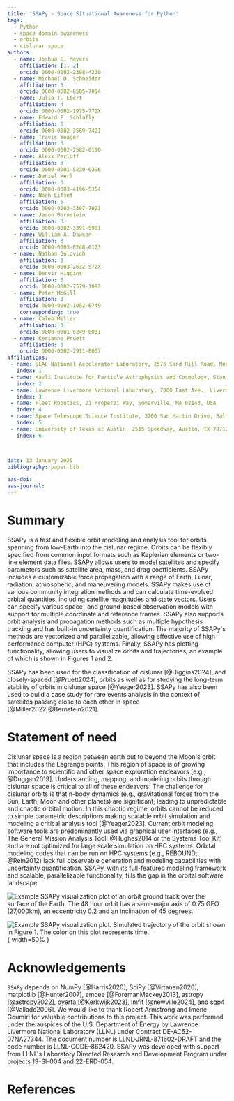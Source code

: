 ```yaml
---
title: 'SSAPy - Space Situational Awareness for Python'
tags:
  - Python
  - space domain awareness
  - orbits
  - cislunar space
authors:
  - name: Joshua E. Meyers
    affiliation: [1, 2]
    orcid: 0000-0002-2308-4230
  - name: Michael D. Schneider
    affiliation: 3
    orcid: 0000-0002-8505-7094
  - name: Julia T. Ebert
    affiliation: 4
    orcid: 0000-0002-1975-772X
  - name: Edward F. Schlafly
    affiliation: 5
    orcid: 0000-0002-3569-7421
  - name: Travis Yeager
    affiliation: 3
    orcid: 0000-0002-2582-0190
  - name: Alexx Perloff
    affiliation: 3
    orcid: 0000-0001-5230-0396
  - name: Daniel Merl
    affiliation: 3
    orcid: 0000-0003-4196-5354
  - name: Noah Lifset
    affiliation: 6
    orcid: 0000-0003-3397-7021
  - name: Jason Bernstein
    affiliation: 3
    orcid: 0000-0002-3391-5931
  - name: William A. Dawson
    affiliation: 3
    orcid: 0000-0003-0248-6123
  - name: Nathan Golovich
    affiliation: 3
    orcid: 0000-0003-2632-572X
  - name: Denvir Higgins
    affiliation: 3
    orcid: 0000-0002-7579-1092
  - name: Peter McGill
    affiliation: 3
    orcid: 0000-0002-1052-6749
    corresponding: true
  - name: Caleb Miller
    affiliation: 3
    orcid: 0000-0001-6249-0031
  - name: Kerianne Pruett
    affiliation: 3
    orcid: 0000-0002-2911-8657
affiliations:
 - name: SLAC National Accelerator Laboratory, 2575 Sand Hill Road, Menlo Park, CA 94025, USA
   index: 1
 - name: Kavli Institute for Particle Astrophysics and Cosmology, Stanford University, 452 Lomita Mall, Stanford, CA 94035, USA
   index: 2
 - name: Lawrence Livermore National Laboratory, 7000 East Ave., Livermore, CA 94550, USA
   index: 3
 - name: Fleet Robotics, 21 Properzi Way, Somerville, MA 02143, USA
   index: 4
 - name: Space Telescope Science Institute, 3700 San Martin Drive, Baltimore, MD 21218, USA
   index: 5
 - name: University of Texas at Austin, 2515 Speedway, Austin, TX 78712, USA
   index: 6



date: 13 January 2025
bibliography: paper.bib

aas-doi:
aas-journal:
---
```


# Summary

SSAPy is a fast and flexible orbit modeling and analysis tool for orbits spanning from
low-Earth into the cislunar regime. Orbits can be flexibly specified from common
input formats such as Keplerian elements or two-line
element data files. SSAPy allows users to model satellites and specify parameters such
as satellite area, mass, and drag coefficients. SSAPy includes a customizable force propagation
with a range of Earth, Lunar, radiation, atmospheric, and maneuvering models. SSAPy makes
use of various community integration methods and can calculate
time-evolved orbital quantities, including satellite magnitudes and state vectors.
Users can specify various space- and ground-based observation models with support for
multiple coordinate and reference frames. SSAPy also supports orbit analysis and
propagation methods such as multiple hypothesis tracking and has built-in uncertainty quantification.
The majority of SSAPy's methods are vectorized and parallelizable, allowing effective use of
high performance computer (HPC) systems. Finally, SSAPy has plotting functionality, allowing users to
visualize orbits and trajectories, an example of which is shown in Figures 1 and 2.

SSAPy has been used for the
classification of cislunar [@Higgins2024], and closely-spaced [@Pruett2024], orbits as
well as for studying the long-term stability of orbits in cislunar space [@Yeager2023]. SSAPy
has also been used to build a case study for rare events analysis in the context of satellites
passing close to each other in space [@Miller2022;@Bernstein2021].

# Statement of need

Cislunar space is a region between earth out to beyond the Moon's orbit that includes the
Lagrange points. This region of space is of growing importance to scientific and other space exploration endeavors [e.g., @Duggan2019].
Understanding, mapping, and modeling orbits through cislunar space is
critical to all of these endeavors. The challenge for cislunar orbits is that n-body dynamics (e.g., gravitational forces
from the Sun, Earth, Moon and other planets) are significant, leading to unpredictable and chaotic orbital motion.
In this chaotic regime, orbits cannot be reduced to simple parametric descriptions making scalable orbit
simulation and modeling a critical analysis tool [@Yeager2023]. Current orbit modeling software tools
are predominantly used via graphical user interfaces (e.g., The General Mission Analysis Tool; @Hughes2014 or the Systems Tool Kit)
and are not optimized for large scale simulation on HPC systems. Orbital modeling codes that
can be run on HPC systems (e.g., REBOUND; @Rein2012) lack full observable generation and modeling capabilities
with uncertainty quantification. SSAPy, with its full-featured modeling framework and scalable, parallelizable
functionality, fills the gap in the orbital software landscape.


![Example SSAPy visualization plot of an orbit ground track over the surface of the Earth. The 48 hour orbit has a semi-major axis of 0.75 GEO (27,000km), an eccentricity 0.2 and an inclination of 45 degrees.](ground_track.png)

![Example SSAPy visualization plot. Simulated trajectory of the orbit shown in Figure 1. The color on this plot represents time.](orbit_plot.png){ width=50% }

# Acknowledgements

`SSAPy` depends on NumPy [@Harris2020], SciPy [@Virtanen2020], matplotlib [@Hunter2007], emcee [@ForemanMackey2013],
astropy [@astropy2022], pyerfa [@Kerkwijk2023], lmfit [@newville2024], and sqp4 [@Vallado2006].
We would like to thank Robert Armstrong and Iméne Goumiri for valuable contributions to this project.
 This work was performed under the auspices of the U.S.
Department of Energy by Lawrence Livermore National
Laboratory (LLNL) under Contract DE-AC52-07NA27344.
The document number is LLNL-JRNL-871602-DRAFT and the code number is LLNL-CODE-862420. SSAPy was developed with support
from LLNL's Laboratory Directed Research and Development Program under projects 19-SI-004 and 22-ERD-054.

# References
